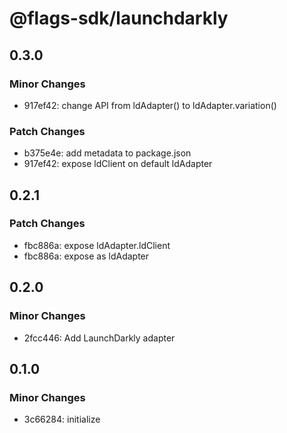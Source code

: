 # @flags-sdk/launchdarkly

## 0.3.0

### Minor Changes

- 917ef42: change API from ldAdapter() to ldAdapter.variation()

### Patch Changes

- b375e4e: add metadata to package.json
- 917ef42: expose ldClient on default ldAdapter

## 0.2.1

### Patch Changes

- fbc886a: expose ldAdapter.ldClient
- fbc886a: expose as ldAdapter

## 0.2.0

### Minor Changes

- 2fcc446: Add LaunchDarkly adapter

## 0.1.0

### Minor Changes

- 3c66284: initialize
